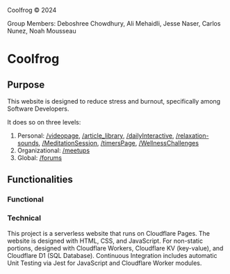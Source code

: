Coolfrog © 2024

Group Members:
Deboshree Chowdhury,
Ali Mehaidli,
Jesse Naser,
Carlos Nunez,
Noah Mousseau

# Coolfrog

## Purpose

This website is designed to reduce stress and burnout, specifically among Software Developers.

It does so on three levels:

1. Personal: [/videopage](https://www.coolfrog.net/videopage), [/article_library](https://www.coolfrog.net/article_library), [/dailyInteractive](https://www.coolfrog.net/dailyInteractive), [/relaxation-sounds](https://www.coolfrog.net/relaxation-sounds), [/MeditationSession](https://www.coolfrog.net/MeditationSession), [/timersPage](https://www.coolfrog.net/timersPage), [/WellnessChallenges](https://www.coolfrog.net/WellnessChallenges)
2. Organizational: [/meetups](https://www.coolfrog.net/meetups)
3. Global: [/forums](https://www.coolfrog.net/forums)

## Functionalities

### Functional



### Technical

This project is a serverless website that runs on Cloudflare Pages. The website is designed with HTML, CSS, and JavaScript. For non-static portions, designed with Cloudflare Workers, Cloudflare KV (key-value), and Cloudflare D1 (SQL Database). Continuous Integration includes automatic Unit Testing via Jest for JavaScript and Cloudflare Worker modules.
